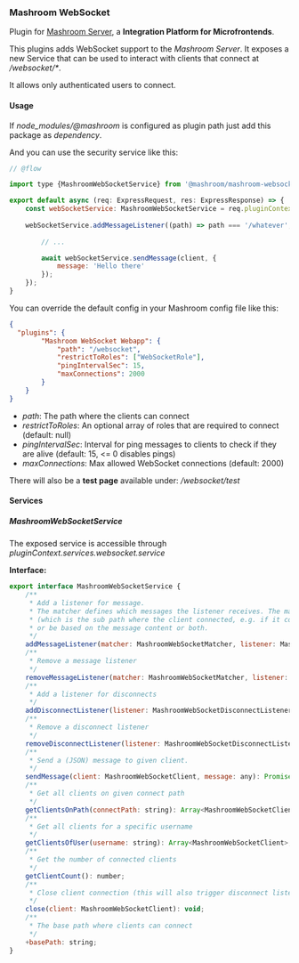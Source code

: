 
### Mashroom WebSocket

Plugin for [Mashroom Server](https://www.mashroom-server.com), a **Integration Platform for Microfrontends**. 

This plugins adds WebSocket support to the _Mashroom Server_.
It exposes a new Service that can be used to interact with clients that connect at _/websocket/*_.

It allows only authenticated users to connect.

#### Usage

If *node_modules/@mashroom* is configured as plugin path just add this package as _dependency_.

And you can use the security service like this:

```js
// @flow

import type {MashroomWebSocketService} from '@mashroom/mashroom-websocket/type-definitions';

export default async (req: ExpressRequest, res: ExpressResponse) => {
    const webSocketService: MashroomWebSocketService = req.pluginContext.services.websocket.service;
    
    webSocketService.addMessageListener((path) => path === '/whatever', async (message, client) => {
           
        // ...

        await webSocketService.sendMessage(client, {
            message: 'Hello there'
        });
    });
}
```

You can override the default config in your Mashroom config file like this:

```json
{
  "plugins": {
        "Mashroom WebSocket Webapp": {
            "path": "/websocket",
            "restrictToRoles": ["WebSocketRole"],
            "pingIntervalSec": 15,
            "maxConnections": 2000
        }
    }
}
```

 * _path_: The path where the clients can connect 
 * _restrictToRoles_: An optional array of roles that are required to connect (default: null)
 * _pingIntervalSec_: Interval for ping messages to clients to check if they are alive (default: 15, <= 0 disables pings)
 * _maxConnections_: Max allowed WebSocket connections (default: 2000)
 
There will also be a **test page** available under: _/websocket/test_
 
#### Services

##### MashroomWebSocketService

The exposed service is accessible through _pluginContext.services.websocket.service_

**Interface:**

```js
export interface MashroomWebSocketService {
    /**
     * Add a listener for message.
     * The matcher defines which messages the listener receives. The match can be based on the connect path
     * (which is the sub path where the client connected, e.g. if it connected on /websocket/test the connect path would be /test)
     * or be based on the message content or both.
     */
    addMessageListener(matcher: MashroomWebSocketMatcher, listener: MashroomWebSocketMessageListener): void;
    /**
     * Remove a message listener
     */
    removeMessageListener(matcher: MashroomWebSocketMatcher, listener: MashroomWebSocketMessageListener): void;
    /**
     * Add a listener for disconnects
     */
    addDisconnectListener(listener: MashroomWebSocketDisconnectListener): void;
    /**
     * Remove a disconnect listener
     */
    removeDisconnectListener(listener: MashroomWebSocketDisconnectListener): void;
    /**
     * Send a (JSON) message to given client.
     */
    sendMessage(client: MashroomWebSocketClient, message: any): Promise<void>;
    /**
     * Get all clients on given connect path
     */
    getClientsOnPath(connectPath: string): Array<MashroomWebSocketClient>;
    /**
     * Get all clients for a specific username
     */
    getClientsOfUser(username: string): Array<MashroomWebSocketClient>;
    /**
     * Get the number of connected clients
     */
    getClientCount(): number;
    /**
     * Close client connection (this will also trigger disconnect listeners)
     */
    close(client: MashroomWebSocketClient): void;
    /**
     * The base path where clients can connect
     */
    +basePath: string;
}
```
